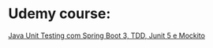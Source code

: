# Udemy course:

[Java Unit Testing com Spring Boot 3, TDD, Junit 5 e Mockito](https://www.udemy.com/course/java-unit-testing-com-java-spring-boot-3-junit-5-e-mockito/)
